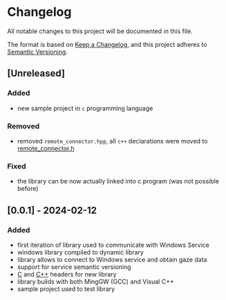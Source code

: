 # Changelog

All notable changes to this project will be documented in this file.

The format is based on [Keep a Changelog](https://keepachangelog.com/en/1.1.0/),
and this project adheres to [Semantic Versioning](https://semver.org/spec/v2.0.0.html).

## [Unreleased]

### Added

- new sample project in `c` programming language 

### Removed

- removed `remote_connector.hpp`, all `c++` declarations were moved to [remote_connector.h](./lib/remote_connector.h) 

### Fixed

- the library can be now actually linked into c program (was not possible before)



## [0.0.1] - 2024-02-12

### Added

- first iteration of library used to communicate with Windows Service
- windows library compiled to dynamic library
- library allows to connect to Windows service and obtain gaze data
- support for service semantic versioning
- [C](./lib/remote_connector.h) and [C++](./lib/remote_connector.hpp) headers for new library
- library builds with both MingGW (GCC) and Visual C++
- sample project used to test library